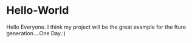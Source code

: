 # Hello-World
Hello Everyone. I think my project will be the great example for the fture generation....One Day.:)
